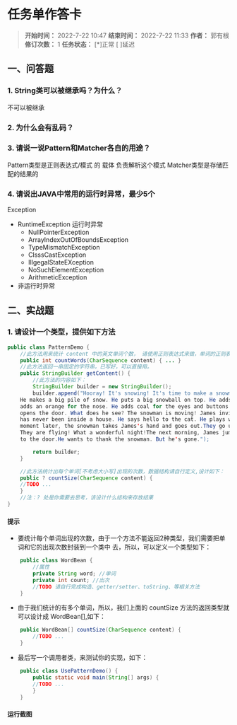 [//]: # (注释
  Date: 2022-07-21 13:55:43
  LastEditors: gyg
  LastEditTime: 2022-07-22 13:29:32
  FilePath: \note\郭有根-第十一章作业.md
)

# 任务单作答卡

>**开始时间：** 2022-7-22 10:47 **结束时间：** 2022-7-22 11:33
**作者：** 郭有根 **修订次数：** 1 **任务状态：** [*]正常 [ ]延迟

## 一、问答题

### 1. String类可以被继承吗？为什么？

不可以被继承

### 2. 为什么会有乱码？

### 3. 请说一说Pattern和Matcher各自的用途？

Pattern类型是正则表达式/模式 的 载体 负责解析这个模式
Matcher类型是存储匹配的结果的

### 4. 请说出JAVA中常用的运行时异常，最少5个

Exception

- RuntimeException 运行时异常
  - NullPointerException
  - ArrayIndexOutOfBoundsException
  - TypeMismatchException
  - ClsssCastException
  - IllgegalStateEXception
  - NoSuchElementException
  - ArithmeticException
- 非运行时异常


## 二、实战题

### 1. 请设计一个类型，提供如下方法

```java
public class PatternDemo {
    //此方法用来统计 content 中的英文单词个数， 请使用正则表达式来做，单词的正则表达式请自行编写，
    public int countWords(CharSequence content) { ... }
    //此方法返回一串固定的字符串，已写好，可以直接用。
    public StringBuilder getContent() {
        //此方法的内容如下：
        StringBuilder builder = new StringBuilder();
        builder.append("Hooray! It's snowing! It's time to make a snowman.James runs out.
    He makes a big pile of snow. He puts a big snowball on top. He adds a scarf and a hat. He
    adds an orange for the nose. He adds coal for the eyes and buttons.In the evening, James
    opens the door. What does he see? The snowman is moving! James invites him in. The snowman
    has never been inside a house. He says hello to the cat. He plays with paper towels.A
    moment later, the snowman takes James's hand and goes out.They go up, up, up into the air!
    They are flying! What a wonderful night!The next morning, James jumps out of bed. He runs
    to the door.He wants to thank the snowman. But he's gone.");

        return builder;
    }

    //此方法统计出每个单词[不考虑大小写]出现的次数，数据结构请自行定义,设计如下：
    public ? countSize(CharSequence content) {
    //TODO ...
    }
    //注：? 处是你需要去思考，该设计什么结构来存放结果
}
```

#### 提示

- 要统计每个单词出现的次数，由于一个方法不能返回2种类型，我们需要把单词和它的出现次数封装到一个类中
去，所以，可以定义一个类型如下：

```java
    public class WordBean {
        //属性
        private String word; //单词
        private int count; //出次
        //TODO 请自行完成构造、getter/setter、toString、等相关方法
    }
```

- 由于我们统计的有多个单词，所以，我们上面的 countSize 方法的返回类型就可以设计成 WordBean[],如下：

```java
    public WordBean[] countSize(CharSequence content) {
        //TODO ...
    }
```

- 最后写一个调用者类，来测试你的实现，如下：
  
```java
    public class UsePatternDemo() {
        public static void main(String[] args) {
        //TODO ...
        }
    }
```

#### 运行截图

